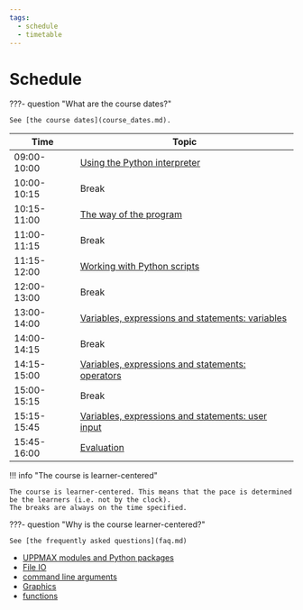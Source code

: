 ```yaml
---
tags:
  - schedule
  - timetable
---
```


# Schedule

???- question "What are the course dates?"

    See [the course dates](course_dates.md).

 Time       | Topic
------------|-----------------------------------------------------------------
09:00-10:00 | [Using the Python interpreter](sessions/using_the_python_interpreter.md)
10:00-10:15 | Break
10:15-11:00 | [The way of the program](sessions/the_way_of_the_program.md)
11:00-11:15 | Break
11:15-12:00 | [Working with Python scripts](sessions/working_with_python_scripts.md)
12:00-13:00 | Break
13:00-14:00 | [Variables, expressions and statements: variables](sessions/variables_expressions_and_statements_1.md)  
14:00-14:15 | Break
14:15-15:00 | [Variables, expressions and statements: operators](sessions/variables_expressions_and_statements_2.md)  
15:00-15:15 | Break
15:15-15:45 | [Variables, expressions and statements: user input](sessions/variables_expressions_and_statements_3.md)
15:45-16:00 | [Evaluation](misc/evaluation.md)

!!! info "The course is learner-centered"

    The course is learner-centered. This means that the pace is determined
    be the learners (i.e. not by the clock).
    The breaks are always on the time specified.

???- question "Why is the course learner-centered?"

    See [the frequently asked questions](faq.md)

    

- [UPPMAX modules and Python packages](sessions/hello_little_turtles.md)
- [File IO](sessions/files.md)
- [command line arguments](sessions/command_line_arguments.md)
- [Graphics](sessions/graphics.md)
- [functions](sessions/functions.md)
